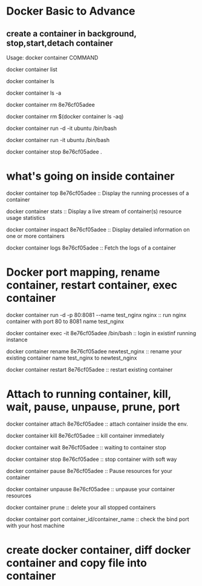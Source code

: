 # Docker Basic to Advance 


## create a container in background, stop,start,detach container

Usage:	docker container COMMAND

docker container list

docker container ls    

docker container ls -a

docker container rm 8e76cf05adee

docker container rm $(docker container ls -aq)

docker container run -d -it ubuntu /bin/bash  

docker container run -it ubuntu /bin/bash

docker container stop 8e76cf05adee .         



 # what's going on inside container
 docker container top 8e76cf05adee                         :: Display the running processes of a container
 
 docker container stats                                    :: Display a live stream of container(s) resource usage statistics
 
 docker container inspact 8e76cf05adee                     :: Display detailed information on one or more containers

docker container logs 8e76cf05adee                         :: Fetch the logs of a container
      
# Docker port mapping, rename container, restart container, exec container
 
 docker container run -d -p 80:8081 --name test_nginx nginx       :: run nginx container with port 80 to 8081 name  test_nginx
 
 docker container exec -it 8e76cf05adee /bin/bash                 ::  login in existinf running instance 
 
 docker container rename  8e76cf05adee newtest_nginx       :: rename your existing container name test_nginx to newtest_nginx
 
 docker container restart  8e76cf05adee                    :: restart existing container
 
# Attach to running container, kill, wait, pause, unpause, prune, port
  
docker container attach 8e76cf05adee              :: attach container inside the env.
  
docker container kill 8e76cf05adee                :: kill container immediately
 
docker container wait 8e76cf05adee                 :: waiting  to container stop 
 
docker container stop 8e76cf05adee                  :: stop container wiith soft way
 
docker container pause 8e76cf05adee                 :: Pause resources for your container
 
docker container unpause 8e76cf05adee                :: unpause your container resources 
 
docker container prune                               :: delete your all stopped containers
 
docker container port container_id/container_name      :: check the bind port with your host machine 
 
 # create docker container, diff docker container and copy file into container
 



